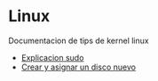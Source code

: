 # Linux 
Documentacion de tips de kernel linux 


* [Explicacion sudo](guia/sudo.rst)
* [Crear y asignar un disco nuevo](guia/disco.rst)
